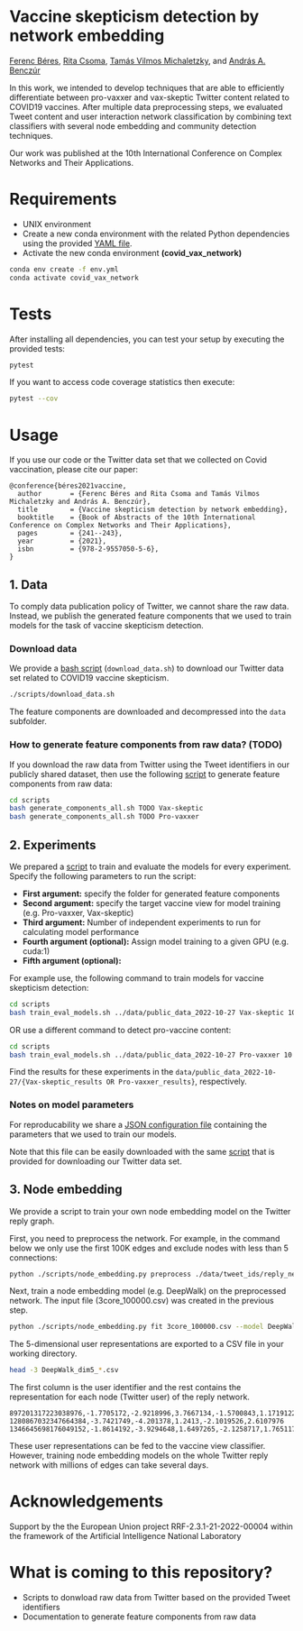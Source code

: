 # Vaccine skepticism detection by network embedding

[Ferenc Béres](https://github.com/ferencberes), [Rita Csoma](https://github.com/csomarita), [Tamás Vilmos Michaletzky](https://github.com/tmichaletzky), and [András A. Benczúr](https://mi.nemzetilabor.hu/people/andras-benczur)

In this work, we intended to develop techniques that are able to efficiently differentiate between pro-vaxxer and vax-skeptic Twitter content related to COVID19 vaccines. After multiple data preprocessing steps, we evaluated Tweet content and user interaction network classification by combining text classifiers with several node embedding and community detection techniques. 

Our work was published at the 10th International Conference on Complex Networks and Their Applications.

# Requirements

- UNIX environment
- Create a new conda environment with the related Python dependencies using the provided [YAML file](env.yml). 
- Activate the new conda environment **(covid\_vax\_network)**

```bash
conda env create -f env.yml
conda activate covid_vax_network
```

# Tests

After installing all dependencies, you can test your setup by executing the provided tests:

```bash
pytest
```

If you want to access code coverage statistics then execute:

```bash
pytest --cov
```

# Usage

If you use our code or the Twitter data set that we collected on Covid vaccination, please cite our paper:

```
@conference{béres2021vaccine,
  author       = {Ferenc Béres and Rita Csoma and Tamás Vilmos Michaletzky and András A. Benczúr}, 
  title        = {Vaccine skepticism detection by network embedding},
  booktitle    = {Book of Abstracts of the 10th International Conference on Complex Networks and Their Applications},
  pages        = {241--243},
  year         = {2021},
  isbn         = {978-2-9557050-5-6},
}
```

## 1. Data

To comply data publication policy of Twitter, we cannot share the raw data. Instead, we publish the generated feature components that we used to train models for the task of vaccine skepticism detection.
   
### Download data

We provide a [bash script](scripts/download_data.sh) (`download_data.sh`) to download our Twitter data set related to COVID19 vaccine skepticism.

```bash
./scripts/download_data.sh
```

The feature components are downloaded and decompressed into the `data` subfolder.

### How to generate feature components from raw data? (TODO)

If you download the raw data from Twitter using the Tweet identifiers in our publicly shared dataset, then use the following [script](scripts/generate_components_all.sh) to generate feature components from raw data:

```bash
cd scripts
bash generate_components_all.sh TODO Vax-skeptic
bash generate_components_all.sh TODO Pro-vaxxer
```

## 2. Experiments

We prepared a [script](scripts/train_eval_models.sh) to train and evaluate the models for every experiment.
Specify the following parameters to run the script:
   * **First argument:** specify the folder for generated feature components
   * **Second argument:** specify the target vaccine view for model training  (e.g. Pro-vaxxer, Vax-skeptic)
   * **Third argument:** Number of independent experiments to run for calculating model performance
   * **Fourth argument (optional):** Assign model training to a given GPU (e.g. cuda:1)
   * **Fifth argument (optional):** 

For example use, the following command to train models for vaccine skepticism detection:
```bash
cd scripts
bash train_eval_models.sh ../data/public_data_2022-10-27 Vax-skeptic 10
```

OR use a different command to detect pro-vaccine content:
```bash
cd scripts
bash train_eval_models.sh ../data/public_data_2022-10-27 Pro-vaxxer 10
```

Find the results for these experiments in the `data/public_data_2022-10-27/{Vax-skeptic_results OR Pro-vaxxer_results}`, respectively.

### Notes on model parameters

For reproducability we share a [JSON configuration file](http://info.ilab.sztaki.hu/~fberes/covid_vaccine_data/parameters.json) containing the parameters that we used to train our models.

Note that this file can be easily downloaded with the same [script](scripts/download_data.sh) that is provided for downloading our Twitter data set.

## 3. Node embedding

We provide a script to train your own node embedding model on the Twitter reply graph.

First, you need to preprocess the network. For example, in the command below we only use the first 100K edges and exclude nodes with less than 5 connections:
```bash
python ./scripts/node_embedding.py preprocess ./data/tweet_ids/reply_network.txt --con 3 --rows 100000
```

Next, train a node embedding model (e.g. DeepWalk) on the preprocessed network. The input file (3core_100000.csv) was created in the previous step.
```bash
python ./scripts/node_embedding.py fit 3core_100000.csv --model DeepWalk
```

The 5-dimensional user representations are exported to a CSV file in your working directory. 
```bash
head -3 DeepWalk_dim5_*.csv
```

The first column is the user identifier and the rest contains the representation for each node (Twitter user) of the reply network.
```
897201317223038976,-1.7705172,-2.9218996,3.7667134,-1.5700843,1.1719122
1280867032347664384,-3.7421749,-4.201378,1.2413,-2.1019526,2.6107976
1346645698176049152,-1.8614192,-3.9294648,1.6497265,-2.1258717,1.7651175
```
These user representations can be fed to the vaccine view classifier. However, training node embedding models on the whole Twitter reply network with millions of edges can take several days.

# Acknowledgements

Support by the the European Union project RRF-2.3.1-21-2022-00004 within the framework of the Artificial Intelligence National Laboratory

# What is coming to this repository?

- Scripts to donwload raw data from Twitter based on the provided Tweet identifiers
- Documentation to generate feature components from raw data